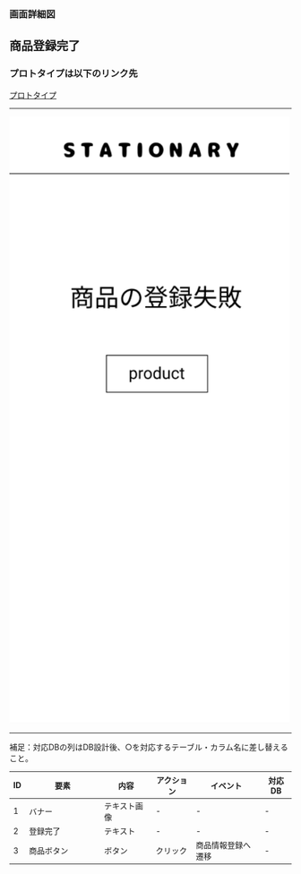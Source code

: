 ### 画面詳細図
## 商品登録完了
### プロトタイプは以下のリンク先
[プロトタイプ](https://www.figma.com/file/YN8g4ahM3raStzCZMDXhNA/stationary?node-id=1%3A2)
*****
<img src="img/商品登録失敗.png" width="500">

*****
補足：対応DBの列はDB設計後、○を対応するテーブル・カラム名に差し替えること。

| ID | 要素 | 内容 | アクション | イベント | 対応DB |
|----|------|-----|------------|---------|-------|
|1   |バナー　　　　　　|テキスト画像|-      |-        　　 |-|
|2   |登録完了     　　|テキスト　　|-      |-        　　　|-|
|3   |商品ボタン|ボタン　　　|クリック|商品情報登録へ遷移|- |

